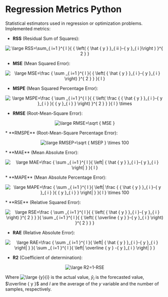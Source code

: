 # Regression Metrics Python
 Statistical estimators used in regression or optimization problems.
 Implemented metrics:
 * **RSS** (Residual Sum of Squares):
 
<p align="center">
 <img src="https://latex.codecogs.com/svg.latex?\large&space;RSS=\sum_{&space;i=1&space;}^{&space;l&space;}{&space;{&space;\left(&space;{&space;\hat&space;{&space;y&space;}&space;}_{&space;ii&space;}-{&space;y&space;}_{&space;i&space;}\right&space;)&space;}^{&space;2&space;}&space;}" title="\large RSS=\sum_{ i=1 }^{ l }{ { \left( { \hat { y } }_{ ii }-{ y }_{ i }\right ) }^{ 2 } }" /> 
</p>
 
 * **MSE** (Mean Squared Error):
 
 <p align="center">
 <img src="https://latex.codecogs.com/svg.latex?\large&space;MSE=\frac&space;{&space;\sum&space;_{&space;i=1&space;}^{&space;l&space;}{&space;{&space;\left(&space;{&space;\hat&space;{&space;y&space;}&space;}_{&space;i&space;}-{&space;y&space;}_{&space;i&space;}&space;\right)&space;}^{&space;2&space;}&space;}&space;}{&space;l&space;}" title="\large MSE=\frac { \sum _{ i=1 }^{ l }{ { \left( { \hat { y } }_{ i }-{ y }_{ i } \right) }^{ 2 } } }{ l }" />
  </p>

 
 * **MSPE** (Mean Squared Percentage Error):
 <p align="center">
 <img src="https://latex.codecogs.com/svg.latex?\large&space;MSPE=\frac&space;{&space;\sum&space;_{&space;i=1&space;}^{&space;l&space;}{&space;{&space;\left(&space;\frac&space;{&space;{&space;\hat&space;{&space;y&space;}&space;}_{&space;i&space;}-{&space;y&space;}_{&space;i&space;}&space;}{&space;{&space;y&space;}_{&space;i&space;}&space;}&space;\right)&space;}^{&space;2&space;}&space;}&space;}{&space;l&space;}&space;\times" title="\large MSPE=\frac { \sum _{ i=1 }^{ l }{ { \left( \frac { { \hat { y } }_{ i }-{ y }_{ i } }{ { y }_{ i } } \right) }^{ 2 } } }{ l } \times" />
 </p>
 
 * **RMSE** (Root-Mean-Square Error):
 <p align="center">
 <img src="https://latex.codecogs.com/svg.latex?\large&space;RMSE=\sqrt&space;{&space;MSE&space;}" title="\large RMSE=\sqrt { MSE }" />
 </p>
 * **RMSPE** (Root-Mean-Square Percentage Error):
 <p align="center">
 <img src="https://latex.codecogs.com/svg.latex?\large&space;RMSEP=\sqrt&space;{&space;MSEP&space;}&space;\times&space;100" title="\large RMSEP=\sqrt { MSEP } \times 100" />
 </p>
 * **MAE** (Mean Absolute Error):
 <p align="center">
 <img src="https://latex.codecogs.com/svg.latex?\large&space;MAE=\frac&space;{&space;\sum&space;_{&space;i=1&space;}^{&space;l&space;}{&space;\left|&space;{&space;\hat&space;{&space;y&space;}&space;}_{&space;i&space;}-{&space;y&space;}_{&space;i&space;}&space;\right|&space;}&space;}{&space;l&space;}" title="\large MAE=\frac { \sum _{ i=1 }^{ l }{ \left| { \hat { y } }_{ i }-{ y }_{ i } \right| } }{ l }" />
 </p>
 * **MAPE** (Mean Absolute Percentage Error):
 <p align="center">
 <img src="https://latex.codecogs.com/svg.latex?\large&space;MAPE=\frac&space;{&space;\sum&space;_{&space;i=1&space;}^{&space;l&space;}{&space;\left|&space;\frac&space;{&space;{&space;\hat&space;{&space;y&space;}&space;}_{&space;i&space;}-{&space;y&space;}_{&space;i&space;}&space;}{&space;{&space;y&space;}_{&space;i&space;}&space;}&space;\right|&space;}&space;}{&space;l&space;}&space;\times&space;100" title="\large MAPE=\frac { \sum _{ i=1 }^{ l }{ \left| \frac { { \hat { y } }_{ i }-{ y }_{ i } }{ { y }_{ i } } \right| } }{ l } \times 100" />
 </p>
 * **RSE** (Relative Squared Error):
 <p align="center">
 <img src="https://latex.codecogs.com/svg.latex?\large&space;RSE=\frac&space;{&space;\sum&space;_{&space;i=1&space;}^{&space;l&space;}{&space;{&space;\left(&space;{&space;\hat&space;{&space;y&space;}&space;}_{&space;i&space;}-{&space;y&space;}_{&space;i&space;}&space;\right)&space;}^{&space;2&space;}&space;}&space;}{&space;\sum&space;_{&space;i=1&space;}^{&space;l&space;}{&space;{&space;\left(&space;{&space;\overline&space;{&space;y&space;}&space;}-{&space;y&space;}_{&space;i&space;}&space;\right)&space;}^{&space;2&space;}&space;}&space;}" title="\large RSE=\frac { \sum _{ i=1 }^{ l }{ { \left( { \hat { y } }_{ i }-{ y }_{ i } \right) }^{ 2 } } }{ \sum _{ i=1 }^{ l }{ { \left( { \overline { y } }-{ y }_{ i } \right) }^{ 2 } } }" />
 </p>

 * **RAE** (Relative Absolute Error):
 <p align="center">
 <img src="https://latex.codecogs.com/svg.latex?\large&space;RAE=\frac&space;{&space;\sum&space;_{&space;i=1&space;}^{&space;l&space;}{&space;\left|&space;{&space;\hat&space;{&space;y&space;}&space;}_{&space;i&space;}-{&space;y&space;}_{&space;i&space;}&space;\right|&space;}&space;}{&space;\sum&space;_{&space;i=1&space;}^{&space;l&space;}{&space;\left|&space;\overline&space;{&space;y&space;}&space;-{&space;y&space;}_{&space;i&space;}&space;\right|&space;}&space;}" title="\large RAE=\frac { \sum _{ i=1 }^{ l }{ \left| { \hat { y } }_{ i }-{ y }_{ i } \right| } }{ \sum _{ i=1 }^{ l }{ \left| \overline { y } -{ y }_{ i } \right| } }" />
 </p>
 
 * **R2** (Coefficient of determination):
 <p align="center">
 <img src="https://latex.codecogs.com/svg.latex?\large&space;R2=1-RSE" title="\large R2=1-RSE" />
 </p>

Where <img src="https://latex.codecogs.com/svg.latex?\large&space;{y}{i}" title="\large {y}{i}" /> is the actual value, ${ \hat { y }  }_{ i }$ is the forecasted value, $\overline { y }$ and $l$ are the average of the $y$ variable and the number of samples, respectively.
